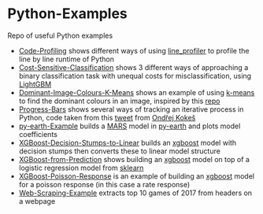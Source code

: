 # Python-Examples

Repo of useful Python examples

- [Code-Profiling](https://github.com/richardangell/Python-Examples/blob/master/Code-Profiling.ipynb) shows different ways of using [line_profiler](https://github.com/rkern/line_profiler#line-profiler) to profile the line by line runtime of Python
- [Cost-Sensitive-Classification](https://github.com/richardangell/Python-Examples/blob/master/Cost-Sensitive-Classification.ipynb) shows 3 different ways of approaching a binary classification task with unequal costs for misclassification, using [LightGBM](https://github.com/Microsoft/LightGBM)
- [Dominant-Image-Colours-K-Means](https://github.com/richardangell/Python-Examples/blob/master/Dominant-Image-Colours-K-Means.ipynb) shows an example of using [k-means](https://en.wikipedia.org/wiki/K-means_clustering) to find the dominant colours in an image, inspired by this [repo](https://github.com/ZeevG/python-dominant-image-colour)
- [Progress-Bars](https://github.com/richardangell/Python-Examples/blob/master/Progress-Bars.ipynb) shows several ways of tracking an iterative process in Python, code taken from this [tweet](https://mobile.twitter.com/kondrej/status/1042674734608068608/) from [Ondřej Kokeš](https://mobile.twitter.com/kondrej)
- [py-earth-Example](https://github.com/richardangell/Python-Examples/blob/master/py-earth-Example.ipynb) builds a [MARS](https://en.wikipedia.org/wiki/Multivariate_adaptive_regression_splines) model in [py-earth](https://github.com/scikit-learn-contrib/py-earth) and plots model coefficients
- [XGBoost-Decision-Stumps-to-Linear](https://github.com/richardangell/Python-Examples/blob/master/XGBoost-Decision-Stumps-to-Linear.ipynb) builds an [xgboost](https://github.com/dmlc/xgboost) model with decision stumps then converts these to linear model structure
- [XGBoost-from-Prediction](https://github.com/richardangell/Python-Examples/blob/master/XGBoost-from-Prediction.ipynb) shows building an [xgboost](https://github.com/dmlc/xgboost) model on top of a logistic regression model from [sklearn](http://scikit-learn.org/stable/modules/generated/sklearn.linear_model.LogisticRegression.html#sklearn.linear_model.LogisticRegression.predict_log_proba)
- [XGBoost-Poisson-Response](https://github.com/richardangell/Python-Examples/blob/master/XGBoost-Poisson-Response.ipynb) is an example of building an [xgboost](https://github.com/dmlc/xgboost) model for a poisson response (in this case a rate response)
- [Web-Scraping-Example](https://github.com/richardangell/Python-Examples/blob/master/Web-Scraping-Example.ipynb) extracts top 10 games of 2017 from headers on a webpage

